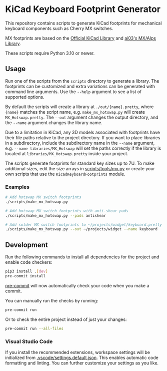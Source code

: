 # KiCad Keyboard Footprint Generator

This repository contains scripts to generate KiCad footprints for mechanical keyboard components such as Cherry MX switches.

MX footprints are based on the [Official KiCad Library](https://gitlab.com/kicad/libraries/kicad-footprints/-/tree/master/Button_Switch_Keyboard.pretty) and [ai03's MX/Alps Library](https://github.com/ai03-2725/MX_Alps_Hybrid).

These scripts require Python 3.10 or newer.

## Usage

Run one of the scripts from the `scripts` directory to generate a library. The footprints can be customized and extra variations can be generated with command line arguments. Use the `--help` argument to see a list of supported options.

By default the scripts will create a library at `./out/{name}.pretty`, where `{name}` matches the script name, e.g. `make_mx_hotswap.py` will create `MX_Hotswap.pretty`. The `--out` argument changes the output directory, and the `--name` argument changes the library name.

Due to a limitation in KiCad, any 3D models associated with footprints have their file paths relative to the project directory. If you want to place libraries in a subdirectory, include the subdirectory name in the `--name` argument, e.g. `--name libraries/MX_Hotswap` will set the paths correctly if the library is located at `libraries/MX_Hotswap.pretty` inside your project.

The scripts generate footprints for standard key sizes up to 7U. To make additional sizes, edit the size arrays in [scripts/tools/mx.py](scripts/tools/mx.py) or create your own scripts that use the `KicadKeyboardFootprints` module.

### Examples

```bash
# Add hotswap MX switch footprints
./scripts/make_mx_hotswap.py

# Add hotswap MX switch footprints with anti-shear pads
./scripts/make_mx_hotswap.py --pads antishear

# Add solder MX switch footprints to ~/projects/widget/keyboard.pretty
./scripts/make_mx_hotswap.py --out ~/projects/widget --name keyboard
```

## Development

Run the following commands to install all dependencies for the project and enable code checkers:

```sh
pip3 install .[dev]
pre-commit install
```

[pre-commit](https://pre-commit.com/) will now automatically check your code when you make a commit.

You can manually run the checks by running:

```sh
pre-commit run
```

Or to check the entire project instead of just your changes:

```sh
pre-commit run --all-files
```

### Visual Studio Code

If you install the recommended extensions, workspace settings will be initialized from [.vscode/settings.default.json](.vscode/settings.default.json). This enables automatic code formatting and linting. You can further customize your settings as you like.
